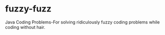 # fuzzy-fuzz
Java Coding Problems-For solving ridiculously fuzzy coding problems while coding without hair.
